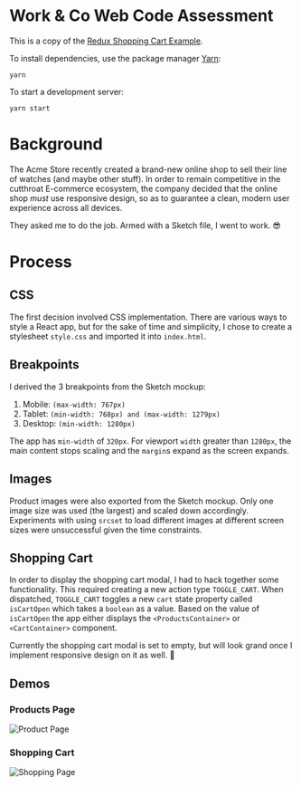 # Work & Co Web Code Assessment

This is a copy of the [Redux Shopping Cart Example](https://github.com/reactjs/redux/tree/master/examples/shopping-cart).

To install dependencies, use the package manager [Yarn](https://yarnpkg.com/en/):

```
yarn
```

To start a development server:

```
yarn start
```

# Background 

The Acme Store recently created a brand-new online shop to sell their line of watches (and maybe other stuff). In order to remain competitive in the cutthroat E-commerce ecosystem, the company decided that the online shop *must* use responsive design, so as to guarantee a clean, modern user experience across all devices. 

They asked me to do the job. Armed with a Sketch file, I went to work. 😎

# Process

## CSS

The first decision involved CSS implementation. There are various ways to style a React app, but for the sake of time and simplicity, I chose to create a stylesheet `style.css` and imported it into `index.html`.

## Breakpoints
I derived the 3 breakpoints from the Sketch mockup:
1. Mobile: `(max-width: 767px)`
2. Tablet: `(min-width: 768px) and (max-width: 1279px)`
3. Desktop: `(min-width: 1280px)`

The app has `min-width` of `320px`. For viewport `width` greater than `1280px`, the main content stops scaling and the `margin`s expand as the screen expands. 

## Images
Product images were also exported from the Sketch mockup. Only one image size was used (the largest) and scaled down accordingly. Experiments with using `srcset` to load different images at different screen sizes were unsuccessful given the time constraints.

## Shopping Cart
In order to display the shopping cart modal, I had to hack together some functionality. This required creating a new action type `TOGGLE_CART`. When dispatched, `TOGGLE_CART` toggles a new `cart` state property called `isCartOpen` which takes a `boolean` as a value. Based on the value of `isCartOpen` the app either displays the `<ProductsContainer>` or `<CartContainer>` component. 

Currently the shopping cart modal is set to empty, but will look grand once I implement responsive design on it as well. 🎨

## Demos

### Products Page

![](https://media.giphy.com/media/1jVKo2EABv5uKDhGXU/giphy.gif "Product Page")
### Shopping Cart
![](https://media.giphy.com/media/yNr0no7xfr7mXl1KKN/giphy.gif "Shopping Page")